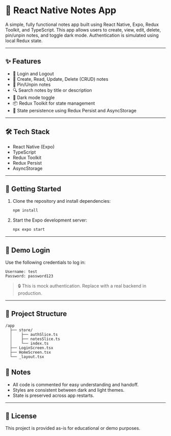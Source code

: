 # 📝 React Native Notes App

A simple, fully functional notes app built using React Native, Expo, Redux Toolkit, and TypeScript. This app allows users to create, view, edit, delete, pin/unpin notes, and toggle dark mode. Authentication is simulated using local Redux state.

---

## ✨ Features

- 🔐 Login and Logout
- 📝 Create, Read, Update, Delete (CRUD) notes
- 📌 Pin/Unpin notes
- 🔍 Search notes by title or description
- 🌙 Dark mode toggle
- 📦 Redux Toolkit for state management
- 🔁 State persistence using Redux Persist and AsyncStorage

---

## 🛠️ Tech Stack

- React Native (Expo)
- TypeScript
- Redux Toolkit
- Redux Persist
- AsyncStorage

---

## 🚀 Getting Started

1. Clone the repository and install dependencies:
   ```bash
   npm install
   ```

2. Start the Expo development server:
   ```bash
   npx expo start
   ```

---

## 🧪 Demo Login

Use the following credentials to log in:

```
Username: test
Password: password123
```

> 🔒 This is mock authentication. Replace with a real backend in production.

---

## 📁 Project Structure

```
/app
  ├── store/
  │    ├── authSlice.ts
  │    ├── notesSlice.ts
  │    └── index.ts
  ├── LoginScreen.tsx
  ├── HomeScreen.tsx
  └── _layout.tsx
```

## 🧹 Notes

- All code is commented for easy understanding and handoff.
- Styles are consistent between dark and light themes.
- State is preserved across app restarts.

---

## 📄 License

This project is provided as-is for educational or demo purposes.